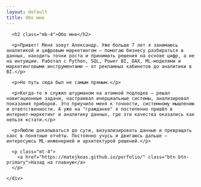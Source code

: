 ```yaml
---
layout: default
title: Обо мне
---
```


<div class="container mt-4">
  <div class="row justify-content-center">
    <div class="col-lg-8">

      <h2 class="mb-4">Обо мне</h2>

      <p>Привет! Меня зовут Александр. Уже больше 7 лет я занимаюсь аналитикой и цифровым маркетингом — помогаю бизнесу разбираться в данных, находить точки роста и принимать решения на основе цифр, а не на интуиции. Работал с Python, SQL, Power BI, DAX, ML-моделями и маркетинговыми инструментами — от рекламных кабинетов до аналитики в BI.</p>

      <p>Но путь сюда был не самым прямым.</p>

      <p>Когда-то я служил штурманом на атомной подлодке — решал навигационные задачи, настраивал инерциальные системы, анализировал показания приборов. Это приучило меня к точности, системному мышлению и ответственности. А уже на "гражданке" я постепенно пришёл в интернет-маркетинг и аналитику данных, где эти качества оказались как нельзя кстати.</p>

      <p>Люблю докапываться до сути, визуализировать данные и превращать хаос в понятные отчёты. Постоянно учусь и двигаюсь дальше — интересуюсь ML-инженерией и архитектурой решений.</p>

      <p class="mt-4">
        <a href="https://matejkoas.github.io/porfolio/" class="btn btn-primary">Назад на главную</a>
      </p>

    </div>
  </div>
</div>
